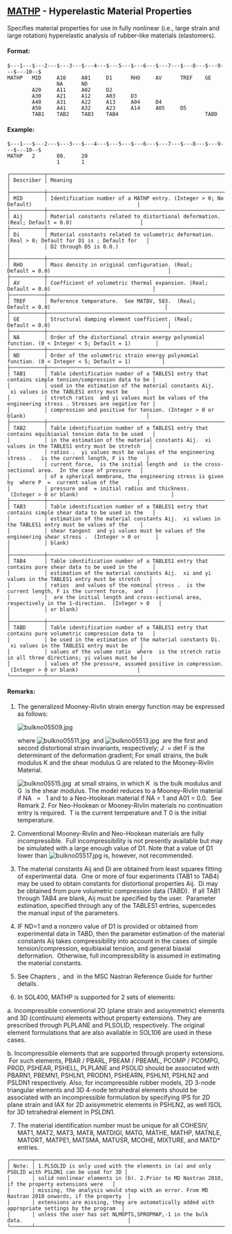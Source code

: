 ## [MATHP](https://help.hexagonmi.com/bundle/MSC_Nastran_2022.4/page/Nastran_Combined_Book/qrg/bulkno/TOC.MATHP.xhtml) - Hyperelastic Material Properties

Specifies material properties for use in fully nonlinear (i.e., large strain and large rotation) hyperelastic analysis of rubber-like materials (elastomers).

#### Format:

```nastran
$---1---$---2---$---3---$---4---$---5---$---6---$---7---$---8---$---9---$---10--$
MATHP   MID     A10     A01     D1      RHO     AV      TREF    GE              
                NA      ND                                                      
        A20     A11     A02     D2                                              
        A30     A21     A12     A03     D3                                      
        A40     A31     A22     A13     A04     D4                              
        A50     A41     A32     A23     A14     A05     D5                      
        TAB1    TAB2    TAB3    TAB4                            TABD            
```
#### Example:

```nastran
$---1---$---2---$---3---$---4---$---5---$---6---$---7---$---8---$---9---$---10--$
MATHP   2       80.     20                                                      
                1       1                                                       
```
```text
┌───────────┬────────────────────────────────────────────────────────────────────────────────────────────────────┐
│ Describer │ Meaning                                                                                            │
├───────────┼────────────────────────────────────────────────────────────────────────────────────────────────────┤
│ MID       │ Identification number of a MATHP entry. (Integer > 0; No Default)                                  │
├───────────┼────────────────────────────────────────────────────────────────────────────────────────────────────┤
│ Aij       │ Material constants related to distortional deformation. (Real; Default = 0.0)                      │
├───────────┼────────────────────────────────────────────────────────────────────────────────────────────────────┤
│ Di        │ Material constants related to volumetric deformation. (Real > 0; Default for D1 is ; Default for   │
│           │ D2 through D5 is 0.0.)                                                                             │
├───────────┼────────────────────────────────────────────────────────────────────────────────────────────────────┤
│ RHO       │ Mass density in original configuration. (Real; Default = 0.0)                                      │
├───────────┼────────────────────────────────────────────────────────────────────────────────────────────────────┤
│ AV        │ Coefficient of volumetric thermal expansion. (Real; Default = 0.0)                                 │
├───────────┼────────────────────────────────────────────────────────────────────────────────────────────────────┤
│ TREF      │ Reference temperature.  See MATBV, 583.  (Real; Default = 0.0)                                     │
├───────────┼────────────────────────────────────────────────────────────────────────────────────────────────────┤
│ GE        │ Structural damping element coefficient. (Real; Default = 0.0)                                      │
├───────────┼────────────────────────────────────────────────────────────────────────────────────────────────────┤
│ NA        │ Order of the distortional strain energy polynomial function. (0 < Integer < 5; Default = 1)        │
├───────────┼────────────────────────────────────────────────────────────────────────────────────────────────────┤
│ ND        │ Order of the volumetric strain energy polynomial function. (0 < Integer < 5; Default = 1)          │
├───────────┼────────────────────────────────────────────────────────────────────────────────────────────────────┤
│ TAB1      │ Table identification number of a TABLES1 entry that contains simple tension/compression data to be │
│           │ used in the estimation of the material constants Aij.  xi values in the TABLES1 entry must be      │
│           │ stretch ratios  and yi values must be values of the engineering stress . Stresses are negative for │
│           │ compression and positive for tension. (Integer > 0 or blank)                                       │
├───────────┼────────────────────────────────────────────────────────────────────────────────────────────────────┤
│ TAB2      │ Table identification number of a TABLES1 entry that contains equibiaxial tension data to be used   │
│           │ in the estimation of the material constants Aij.  xi values in the TABLES1 entry must be stretch   │
│           │ ratios .  yi values must be values of the engineering stress .   is the current length, F is the   │
│           │ current force,  is the initial length and  is the cross-sectional area.  In the case of pressure   │
│           │ of a spherical membrane, the engineering stress is given by  where P  =  current value of the      │
│           │ pressure and  = initial radius and thickness.  (Integer > 0 or blank)                              │
├───────────┼────────────────────────────────────────────────────────────────────────────────────────────────────┤
│ TAB3      │ Table identification number of a TABLES1 entry that contains simple shear data to be used in the   │
│           │ estimation of the material constants Aij.  xi values in the TABLES1 entry must be values of the    │
│           │ shear tangent  and yi values must be values of the engineering shear stress .  (Integer > 0 or     │
│           │ blank)                                                                                             │
├───────────┼────────────────────────────────────────────────────────────────────────────────────────────────────┤
│ TAB4      │ Table identification number of a TABLES1 entry that contains pure shear data to be used in the     │
│           │ estimation of the material constants Aij.  xi and yi values in the TABLES1 entry must be stretch   │
│           │ ratios  and values of the nominal stress .  is the current length, F is the current force,  and    │
│           │  are the initial length and cross-sectional area, respectively in the 1-direction.  (Integer > 0   │
│           │ or blank)                                                                                          │
├───────────┼────────────────────────────────────────────────────────────────────────────────────────────────────┤
│ TABD      │ Table identification number of a TABLES1 entry that contains pure volumetric compression data to   │
│           │ be used in the estimation of the material constants Di.  xi values in the TABLES1 entry must be    │
│           │ values of the volume ratio  where  is the stretch ratio in all three directions; yi values must be │
│           │ values of the pressure, assumed positive in compression.  (Integer > 0 or blank)                   │
└───────────┴────────────────────────────────────────────────────────────────────────────────────────────────────┘
```
#### Remarks:

1. The generalized Mooney-Rivlin strain energy function may be expressed as follows:

     ![bulkno05509.jpg](https://help-be.hexagonmi.com/bundle/MSC_Nastran_2022.4/page/Nastran_Combined_Book/qrg/bulkno/../../../assets/bulkno05509.jpg?_LANG=enus)  

     where  ![bulkno05511.jpg](https://help-be.hexagonmi.com/bundle/MSC_Nastran_2022.4/page/Nastran_Combined_Book/qrg/bulkno/../../../assets/bulkno05511.jpg?_LANG=enus)  and  ![bulkno05513.jpg](https://help-be.hexagonmi.com/bundle/MSC_Nastran_2022.4/page/Nastran_Combined_Book/qrg/bulkno/../../../assets/bulkno05513.jpg?_LANG=enus)  are the first and second distortional strain invariants, respectively;  J  = det  F  is the determinant of the deformation gradient; For small strains, the bulk modulus K and the shear modulus G are related to the Mooney-Rivlin Material.

     ![bulkno05515.jpg](https://help-be.hexagonmi.com/bundle/MSC_Nastran_2022.4/page/Nastran_Combined_Book/qrg/bulkno/../../../assets/bulkno05515.jpg?_LANG=enus)  at small strains, in which  K  is the bulk modulus and  G  is the shear modulus. The model reduces to a Mooney-Rivlin material if NA   =   1 and to a Neo-Hookean material if NA = 1 and A01 = 0.0.  See Remark  2.  For Neo-Hookean or Mooney-Rivlin materials no continuation entry is required.  T is the current temperature and T 0  is the initial temperature.

2. Conventional Mooney-Rivlin and Neo-Hookean materials are fully incompressible.  Full incompressibility is not presently available but may be simulated with a large enough value of D1. Note that a value of D1 lower than  ![bulkno05517.jpg](https://help-be.hexagonmi.com/bundle/MSC_Nastran_2022.4/page/Nastran_Combined_Book/qrg/bulkno/../../../assets/bulkno05517.jpg?_LANG=enus)  is, however, not recommended.

3. The material constants Aij and Di are obtained from least squares fitting of experimental data.  One or more of four experiments (TAB1 to TAB4) may be used to obtain constants for distortional properties Aij.  Di may be obtained from pure volumetric compression data (TABD).  If all TAB1 through TAB4 are blank, Aij must be specified by the user.  Parameter estimation, specified through any of the TABLES1 entries, supercedes the manual input of the parameters.

4. IF ND=1 and a nonzero value of D1 is provided or obtained from experimental data in TABD, then the parameter estimation of the material constants Aij takes compressibility into account in the cases of simple tension/compression, equibiaxial tension, and general biaxial deformation.  Otherwise, full incompressibility is assumed in estimating the material constants.

5. See Chapters  ,   and   in the  MSC Nastran Reference Guide  for further details.

6. In SOL400, MATHP is supported for 2 sets of elements:

a. Incompressible conventional 2D (plane strain and axisymmetric) elements and 3D (continuum) elements without property extensions. They are prescribed through PLPLANE and PLSOLID, respectively. The original element formulations that are also available in SOL106 are used in these cases.

b. Incompressible elements that are supported through property extensions.  For such elements, PBAR / PBARL, PBEAM / PBEAML, PCOMP / PCOMPG, PROD, PSHEAR, PSHELL, PLPLANE and PSOLID should be associated with PBARN1, PBEMN1, PSHLN1, PRODN1, PSHEARN, PSHLN1, PSHLN2 and PSLDN1 respectively.
Also, for incompressible rubber models, 2D 3-node triangular elements and 3D 4-node tetrahedral elements should be associated with an incompressible formulation by specifying IPS for 2D plane strain and IAX for 2D axisymmetric elements in PSHLN2, as well ISOL for 3D tetrahedral element in PSLDN1.

7. The material identification number must be unique for all COHESIV, MAT1, MAT2, MAT3, MAT8, MATDIGI, MATG, MATHE, MATHP, MATNLE, MATORT, MATPE1, MATSMA, MATUSR, MCOHE, MIXTURE, and MATD* entries.

```text
┌───────┬────────────────────────────────────────────────────────────────────────────────────────────────┐
│ Note: │ 1.PLSOLID is only used with the elements in (a) and only PSOLID with PSLDN1 can be used for 3D │
│       │ solid nonlinear elements in (b). 2.Prior to MD Nastran 2010, if the property extensions were   │
│       │ missing, the analysis would stop with an error. From MD Nastran 2010 onwards, if the property  │
│       │ extensions are missing, they are automatically added with appropriate settings by the program  │
│       │ unless the user has set NLMOPTS,SPROPMAP,-1 in the bulk data.                                  │
└───────┴────────────────────────────────────────────────────────────────────────────────────────────────┘
```


